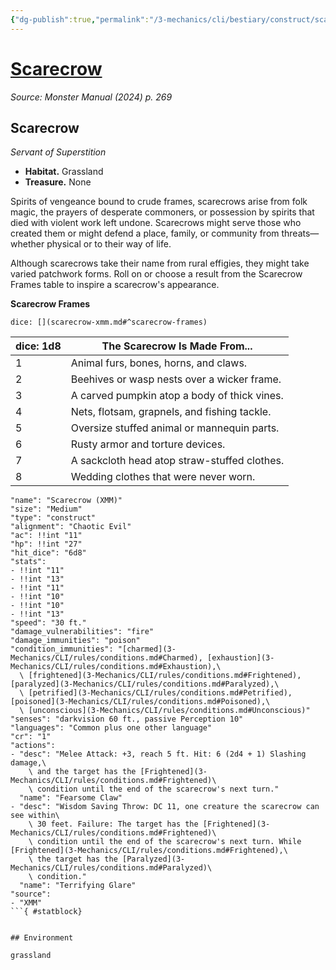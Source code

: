 ```yaml
---
{"dg-publish":true,"permalink":"/3-mechanics/cli/bestiary/construct/scarecrow-xmm/","tags":["ttrpg-cli/compendium/src/5e/xmm","ttrpg-cli/monster/cr/1","ttrpg-cli/monster/environment/grassland","ttrpg-cli/monster/size/medium","ttrpg-cli/monster/type/construct"],"created":"2025-02-22T12:02:28.328-05:00","updated":"2025-02-26T17:46:11.724-05:00"}
---
```


# [Scarecrow](3-Mechanics/CLI/bestiary/construct/scarecrow-xmm.md)
*Source: Monster Manual (2024) p. 269*  

## Scarecrow

*Servant of Superstition*

- **Habitat.** Grassland  
- **Treasure.** None  

Spirits of vengeance bound to crude frames, scarecrows arise from folk magic, the prayers of desperate commoners, or possession by spirits that died with violent work left undone. Scarecrows might serve those who created them or might defend a place, family, or community from threats—whether physical or to their way of life.

Although scarecrows take their name from rural effigies, they might take varied patchwork forms. Roll on or choose a result from the Scarecrow Frames table to inspire a scarecrow's appearance.

**Scarecrow Frames**

`dice: [](scarecrow-xmm.md#^scarecrow-frames)`

| dice: 1d8 | The Scarecrow Is Made From... |
|-----------|-------------------------------|
| 1 | Animal furs, bones, horns, and claws. |
| 2 | Beehives or wasp nests over a wicker frame. |
| 3 | A carved pumpkin atop a body of thick vines. |
| 4 | Nets, flotsam, grapnels, and fishing tackle. |
| 5 | Oversize stuffed animal or mannequin parts. |
| 6 | Rusty armor and torture devices. |
| 7 | A sackcloth head atop straw-stuffed clothes. |
| 8 | Wedding clothes that were never worn. |{ #scarecrow-frames}


```statblock
"name": "Scarecrow (XMM)"
"size": "Medium"
"type": "construct"
"alignment": "Chaotic Evil"
"ac": !!int "11"
"hp": !!int "27"
"hit_dice": "6d8"
"stats":
- !!int "11"
- !!int "13"
- !!int "11"
- !!int "10"
- !!int "10"
- !!int "13"
"speed": "30 ft."
"damage_vulnerabilities": "fire"
"damage_immunities": "poison"
"condition_immunities": "[charmed](3-Mechanics/CLI/rules/conditions.md#Charmed), [exhaustion](3-Mechanics/CLI/rules/conditions.md#Exhaustion),\
  \ [frightened](3-Mechanics/CLI/rules/conditions.md#Frightened), [paralyzed](3-Mechanics/CLI/rules/conditions.md#Paralyzed),\
  \ [petrified](3-Mechanics/CLI/rules/conditions.md#Petrified), [poisoned](3-Mechanics/CLI/rules/conditions.md#Poisoned),\
  \ [unconscious](3-Mechanics/CLI/rules/conditions.md#Unconscious)"
"senses": "darkvision 60 ft., passive Perception 10"
"languages": "Common plus one other language"
"cr": "1"
"actions":
- "desc": "Melee Attack: +3, reach 5 ft. Hit: 6 (2d4 + 1) Slashing damage,\
    \ and the target has the [Frightened](3-Mechanics/CLI/rules/conditions.md#Frightened)\
    \ condition until the end of the scarecrow's next turn."
  "name": "Fearsome Claw"
- "desc": "Wisdom Saving Throw: DC 11, one creature the scarecrow can see within\
    \ 30 feet. Failure: The target has the [Frightened](3-Mechanics/CLI/rules/conditions.md#Frightened)\
    \ condition until the end of the scarecrow's next turn. While [Frightened](3-Mechanics/CLI/rules/conditions.md#Frightened),\
    \ the target has the [Paralyzed](3-Mechanics/CLI/rules/conditions.md#Paralyzed)\
    \ condition."
  "name": "Terrifying Glare"
"source":
- "XMM"
```{ #statblock}


## Environment

grassland